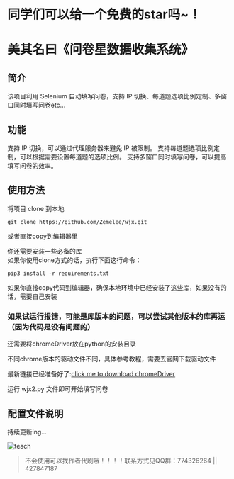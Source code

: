 # 同学们可以给一个免费的star吗~！
# 美其名曰《问卷星数据收集系统》


## 简介
该项目利用 Selenium 自动填写问卷，支持 IP 切换、每道题选项比例定制、多窗口同时填写问卷etc...

## 功能
支持 IP 切换，可以通过代理服务器来避免 IP 被限制。
支持每道题选项比例定制，可以根据需要设置每道题的选项比例。
支持多窗口同时填写问卷，可以提高填写问卷的效率。

## 使用方法
将项目 clone 到本地  

`git clone https://github.com/Zemelee/wjx.git` 

或者直接copy到编辑器里

你还需要安装一些必备的库  
如果你使用clone方式的话，执行下面这行命令：

`pip3 install -r requirements.txt`  

如果你直接copy代码到编辑器，确保本地环境中已经安装了这些库，如果没有的话，需要自己安装
### 如果试运行报错，可能是库版本的问题，可以尝试其他版本的库再运（因为代码是没有问题的）

还需要将chromeDriver放在python的安装目录  

不同chrome版本的驱动文件不同，具体参考教程，需要去官网下载驱动文件  

最新链接已经准备好了:[click me to download chromeDriver](https://googlechromelabs.github.io/chrome-for-testing/)  


运行 wjx2.py 文件即可开始填写问卷  

## 配置文件说明
持续更新ing...

![teach](http://m.qpic.cn/psc?/V532vign3NjkvZ35dIQx2uX3fa3aVAL4/ruAMsa53pVQWN7FLK88i5lSfTSQ6OF08BFA*M9LlwqQ3sgiX11ixWCwmBPJ6thBQwTupLBdc7M.vWJglrkJH5zoCMc6LTr4BwpudP.kNd*0!/b&bo=QAbcAgAAAAABB7g!&rf=viewer_4 "看我看我！！！！")

> 不会使用可以找作者代刷哦！！！！联系方式见QQ群：774326264 || 427847187
